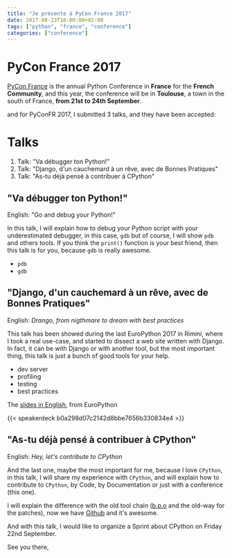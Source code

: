 ```yaml
---
title: "Je présente à PyCon France 2017"
date: 2017-08-23T16:00:00+02:00
tags: ["python", "france", "conference"]
categories: ["conference"]
---
```


# PyCon France 2017

[PyCon France](http://www.pycon.fr) is the annual Python Conference in **France** for the **French Community**, and this year, the conference will be in **Toulouse**, a town in the south of France, **from 21st to 24th September**.

and for PyConFR 2017, I submitted 3 talks, and they have been accepted:

# Talks
1. Talk: "Va débugger ton Python!"
2. Talk: "Django, d'un cauchemard à un rêve, avec de Bonnes Pratiques"
3. Talk: "As-tu déjà pensé à contribuer à CPython"


## "Va débugger ton Python!"

English: "Go and debug your Python!"

In this talk, I will explain how to debug your Python script with your underestimated debugger, in this case, `gdb` but of course, I will show `pdb` and others tools.
If you think the `print()` function is your best friend, then this talk is for you, because `gdb` is really awesome.

* `pdb`
* `gdb`

## "Django, d'un cauchemard à un rêve, avec de Bonnes Pratiques"

English: *Drango, from nigthmare to dream with best practices*

This talk has been showed during the last EuroPython 2017 in Rimini, where I took a real use-case, and started to dissect a web site written with Django.
In fact, it can be with Django or with another tool, but the most important thing, this talk is just a bunch of good tools for your help.

* dev server
* profiling
* testing
* best practices

The [slides in English](speakerdeck.com/matrixise/django-from-nightmare-to-dream-with-best-practices), from EuroPython

{{< speakerdeck b0a298d07c2142d8bbe7656b330834e4 >}}

## "As-tu déjà pensé à contribuer à CPython"

English: *Hey, let's contribute to CPython*

And the last one, maybe the most important for me, because I love `CPython`, in this talk, I will share my experience with `CPython`, and will explain how to contribute to `CPython`, by Code, by Documentation or just with a conference (this one).

I will explain the difference with the old tool chain ([b.p.o](https://bugs.python.org) and the old-way for the patches), now we have [Github](https://www.github.com/python/cpython) and it's awesome.

And with this talk, I would like to organize a Sprint about CPython on Friday 22nd September.

See you there,
